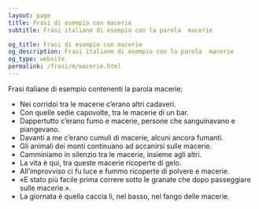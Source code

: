 ```yaml
---
layout: page
title: Frasi di esempio con macerie 
subtitle: Frasi italiane di esempio con la parola  macerie

og_title: Frasi di esempio con macerie 
og_description: Frasi italiane di esempio con la parola  macerie
og_type: website
permalink: /frasi/m/macerie.html
---
```


Frasi italiane di esempio contenenti la parola macerie:


- Nei corridoi tra le macerie c’erano altri cadaveri.
- Con quelle sedie capovolte, tra le macerie di un bar.
- Dappertutto c’erano fumo e macerie, persone che sanguinavano e piangevano.
- Davanti a me c’erano cumuli di macerie, alcuni ancora fumanti.
- Gli animali dei monti continuano ad accanirsi sulle macerie.
- Camminiamo in silenzio tra le macerie, insieme agli altri.
- La vita è qui, tra queste macerie ricoperte di gelo.
- All’improvviso ci fu luce e fummo ricoperte di polvere e macerie.
- «E stato più facile prima correre sotto le granate che dopo passeggiare sulle macerie.».
- La giornata è quella caccia lì, nel basso, nel fango delle macerie.

